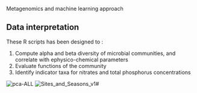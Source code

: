  Metagenomics and machine learning approach 

## Data interpretation



These R scripts has been designed to :
1. Compute alpha and beta diversity of microbial communities, and correlate with ephysico-chemical parameters
2. Evaluate functions of the community
3. Identify indicator taxa for nitrates and total phosphorus concentrations


![pca-ALL](https://github.com/aprabhu90/Brisbane-river-microbiome/assets/80237948/f76cf2ac-b10f-4d29-8646-8b84026595eb)
![Sites_and_Seasons_v1](https://github.com/aprabhu90/Brisbane-river-microbiome/assets/80237948/401cf078-a1ef-48b2-a2cb-85d49dc5516c)#

